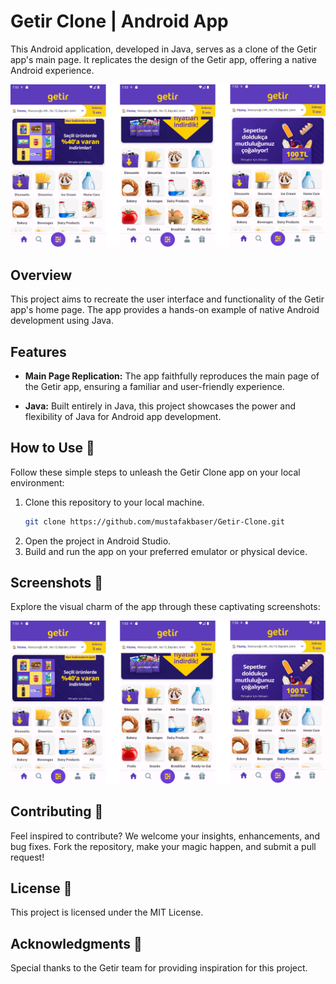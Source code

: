 # Getir Clone | Android App

This Android application, developed in Java, serves as a clone of the Getir app's main page. It replicates the design of the Getir app, offering a native Android experience.

![Screenshot](https://github.com/mustafakbaser/Getir-Clone/blob/master/in-app-screenshot.png)

## Overview

This project aims to recreate the user interface and functionality of the Getir app's home page. The app provides a hands-on example of native Android development using Java.

## Features

- **Main Page Replication:** The app faithfully reproduces the main page of the Getir app, ensuring a familiar and user-friendly experience.
  
- **Java:** Built entirely in Java, this project showcases the power and flexibility of Java for Android app development.

## How to Use 🚀

Follow these simple steps to unleash the Getir Clone app on your local environment:

1. Clone this repository to your local machine.
   ```bash
   git clone https://github.com/mustafakbaser/Getir-Clone.git
   ```
2. Open the project in Android Studio.
3. Build and run the app on your preferred emulator or physical device.

## Screenshots 📱

Explore the visual charm of the app through these captivating screenshots:

![Screenshot](https://github.com/mustafakbaser/Getir-Clone/blob/master/in-app-screenshot.png)

## Contributing 🤝
Feel inspired to contribute? We welcome your insights, enhancements, and bug fixes. Fork the repository, make your magic happen, and submit a pull request!

## License 📜
This project is licensed under the MIT License.

## Acknowledgments 🙌
Special thanks to the Getir team for providing inspiration for this project.
